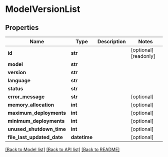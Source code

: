 # ModelVersionList

## Properties
Name | Type | Description | Notes
------------ | ------------- | ------------- | -------------
**id** | **str** |  | [optional] [readonly] 
**model** | **str** |  | 
**version** | **str** |  | 
**language** | **str** |  | 
**status** | **str** |  | 
**error_message** | **str** |  | [optional] 
**memory_allocation** | **int** |  | [optional] 
**maximum_deployments** | **int** |  | [optional] 
**minimum_deployments** | **int** |  | [optional] 
**unused_shutdown_time** | **int** |  | [optional] 
**file_last_updated_date** | **datetime** |  | [optional] 

[[Back to Model list]](../README.md#documentation-for-models) [[Back to API list]](../README.md#documentation-for-api-endpoints) [[Back to README]](../README.md)


